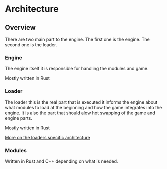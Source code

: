 # Architecture

## Overview

There are two main part to the engine. The first one is the engine. The second one is the loader.

### Engine

The engine itself it is responsible for handling the modules and game.

Mostly written in Rust

### Loader

The loader this is the real part that is executed it informs the engine about what modules to load at the beginning and how the game integrates into the engine. It is also the part that should alow hot swapping of the game and engine parts.

Mostly written in Rust

[More on the loaders specific architecture](Loader.md)

### Modules

Written in Rust and C++ depending on what is needed.
